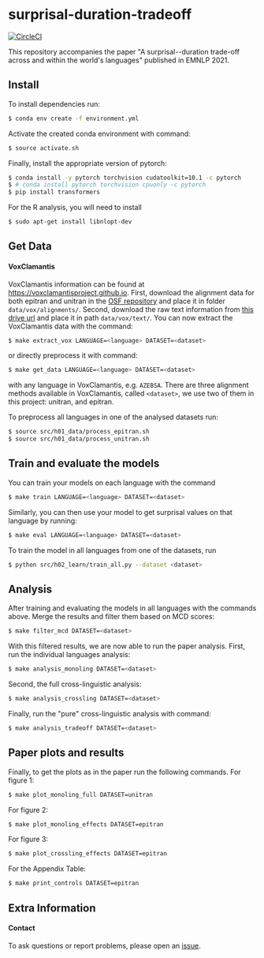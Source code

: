 # surprisal-duration-tradeoff

[![CircleCI](https://circleci.com/gh/rycolab/surprisal-duration-tradeoff.svg?style=svg&circle-token=581c6fb829d8c4874c9a5a65c7dbc9da7ab3ac82)](https://circleci.com/gh/rycolab/surprisal-duration-tradeoff)

This repository accompanies the paper "A surprisal--duration trade-off across and within the world's languages" published in EMNLP 2021.

## Install

To install dependencies run:
```bash
$ conda env create -f environment.yml
```

Activate the created conda environment with command:
```bash
$ source activate.sh
```

Finally, install the appropriate version of pytorch:
```bash
$ conda install -y pytorch torchvision cudatoolkit=10.1 -c pytorch
$ # conda install pytorch torchvision cpuonly -c pytorch
$ pip install transformers
```

For the R analysis, you will need to install
```bash
$ sudo apt-get install libnlopt-dev
```

## Get Data

#### VoxClamantis

VoxClamantis information can be found at https://voxclamantisproject.github.io. First, download the alignment data for both epitran and unitran in the [OSF repository](https://osf.io/ap4hn/?view_only=ff23dd6bf3324b11b834ea4bd8d7e6c9) and place it in folder `data/vox/alignments/`. Second, download the raw text information from [this drive url](https://drive.google.com/file/d/1hi2ky1c673k7iQLKnwF6Queu5r_YcQSG/view?usp=sharing) and place it in path `data/vox/text/`.
You can now extract the VoxClamantis data with the command:
```bash
$ make extract_vox LANGUAGE=<language> DATASET=<dataset>
```
or directly preprocess it with command:
```bash
$ make get_data LANGUAGE=<language> DATASET=<dataset>
```
with any language in VoxClamantis, e.g. `AZEBSA`.
There are three alignment methods available in VoxClamantis, called `<dataset>`, we use two of them in this project: unitran, and epitran.

To preprocess all languages in one of the analysed datasets run:
```bash
$ source src/h01_data/process_epitran.sh
$ source src/h01_data/process_unitran.sh
```


## Train and evaluate the models

You can train your models on each language with the command
```bash
$ make train LANGUAGE=<language> DATASET=<dataset>
```
Similarly, you can then use your model to get surprisal values on that language by running:
```bash
$ make eval LANGUAGE=<language> DATASET=<dataset>
```
To train the model in all languages from one of the datasets, run
```bash
$ python src/h02_learn/train_all.py --dataset <dataset>
```

## Analysis

After training and evaluating the models in all languages with the commands above. Merge the results and filter them based on MCD scores:
```bash
$ make filter_mcd DATASET=<dataset>
```
With this filtered results, we are now able to run the paper analysis. First, run the individual languages analysis:
```bash
$ make analysis_monoling DATASET=<dataset>
```
Second, the full cross-linguistic analysis:
```bash
$ make analysis_crossling DATASET=<dataset>
```
Finally, run the "pure" cross-linguistic analysis with command:
```bash
$ make analysis_tradeoff DATASET=<dataset>
```

## Paper plots and results

Finally, to get the plots as in the paper run the following commands. For figure 1:
```bash
$ make plot_monoling_full DATASET=unitran
```
For figure 2:
```bash
$ make plot_monoling_effects DATASET=epitran
```
For figure 3:
```bash
$ make plot_crossling_effects DATASET=epitran
```
For the Appendix Table:
```bash
$ make print_controls DATASET=epitran
```





## Extra Information

#### Contact

To ask questions or report problems, please open an [issue](https://github.com/rycolab/surprisal-duration-tradeoff/issues).
